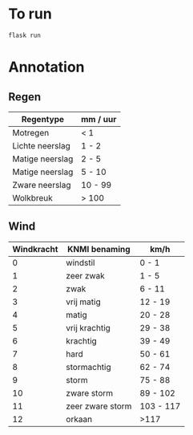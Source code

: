 # To run

    flask run


# Annotation

## Regen

| Regentype       | mm / uur |
|-----------------|----------|
| Motregen        | < 1      |
| Lichte neerslag | 1 - 2    |
| Matige neerslag | 2 - 5    |
| Matige neerslag | 5 - 10   |
| Zware neerslag  | 10 - 99  |
| Wolkbreuk       | > 100    |

## Wind

| Windkracht | KNMI benaming    | km/h      |
|------------|------------------|-----------| 
| 0          | windstil         | 0 - 1     |
| 1          | zeer zwak        | 1 - 5     |
| 2          | zwak             | 6 - 11    |
| 3          | vrij matig       | 12 - 19   |
| 4          | matig            | 20 - 28   |
| 5          | vrij krachtig    | 29 - 38   |
| 6          | krachtig         | 39 - 49   |
| 7          | hard             | 50 - 61   |
| 8          | stormachtig      | 62 - 74   |
| 9          | storm            | 75 - 88   |
| 10         | zware storm      | 89 - 102  |
| 11         | zeer zware storm | 103 - 117 |
| 12         | orkaan           | >117      |

